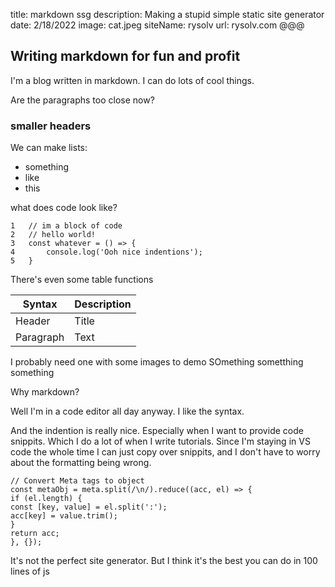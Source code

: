 title: markdown ssg
description: Making a stupid simple static site generator
date: 2/18/2022
image: cat.jpeg
siteName: rysolv
url: rysolv.com
@@@

## Writing markdown for fun and profit

I'm a blog written in markdown. I can do lots of cool things.

Are the paragraphs too close now?

### smaller headers

We can make lists:

-   something
-   like
-   this

what does code look like?

```
1   // im a block of code
2   // hello world!
3   const whatever = () => {
4       console.log('Ooh nice indentions');
5   }
```

There's even some table functions

| Syntax    | Description |
| --------- | ----------- |
| Header    | Title       |
| Paragraph | Text        |

I probably need one with some images to demo
SOmething sometthing something

Why markdown?

Well I'm in a code editor all day anyway. I like the syntax.

And the indention is really nice. Especially when I want to provide code snippits. Which I do a lot of when I write tutorials. Since I'm staying in VS code the whole time I can just copy over snippits, and I don't have to worry about the formatting being wrong.

```
// Convert Meta tags to object
const metaObj = meta.split(/\n/).reduce((acc, el) => {
if (el.length) {
const [key, value] = el.split(':');
acc[key] = value.trim();
}
return acc;
}, {});
```

It's not the perfect site generator. But I think it's the best you can do in 100 lines of js
